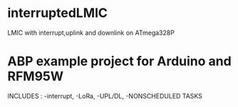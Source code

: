 # interruptedLMIC
LMIC with interrupt,uplink and downlink on ATmega328P

# ABP example project for Arduino and RFM95W

INCLUDES :
-interrupt, 
-LoRa, 
-UPL/DL, 
-NONSCHEDULED TASKS
